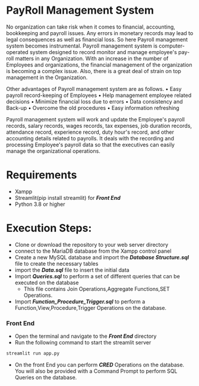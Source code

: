 # PayRoll Management System
No organization can take risk when it comes to financial, accounting, bookkeeping
and payroll issues. Any errors in monetary records may lead to legal consequences as
well as financial loss. So here Payroll management system becomes instrumental.
Payroll management system is computer-operated system designed to record monitor
and manage employee's pay- roll matters in any Organization. With an increase in the
number of Employees and organizations, the financial management of the
organization is becoming a complex issue. Also, there is a great deal of strain on top
management in the Organization.

Other advantages of Payroll management system are as follows.
• Easy payroll record-keeping of Employees
• Help management employee related decisions
• Minimize financial loss due to errors
• Data consistency and Back-up
• Overcome the old procedures
• Easy information refreshing

Payroll management system will work and update the Employee's payroll records,
salary records, wages records, tax expenses, job duration records, attendance record,
experience record, duty hour's record, and other accounting details related to payrolls.
It deals with the recording and processing Employee's payroll data so that the
executives can easily manage the organizational operations.

# Requirements
- Xampp
- Streamlit(pip install streamlit) for ***Front End***
- Python 3.8 or higher
# Execution Steps:
- Clone or download the repository to your web server directory
- connect to the MariaDB database from the Xampp control panel
- Create a new MySQL database and import the ***Database Structure.sql*** file to create the necessary tables
- import the ***Data.sql*** file to insert the initial data
- Import ***Queries.sql*** to perform a set of different queries that can be executed on the database
   - This file contains Join Operations,Aggregate Functions,SET Operations.
- Import ***Function_Procedure_Trigger.sql*** to perform a Function,View,Procedure,Trigger Operations on the database.

### Front End
- Open the terminal and navigate to the ***Front End*** directory
- Run the following command to start the streamlit server
```bash
streamlit run app.py
```
- On the front End you can perform ***CRED*** Operations on the database. You will also be provided with a Command Prompt to perform SQL Queries on the database.
